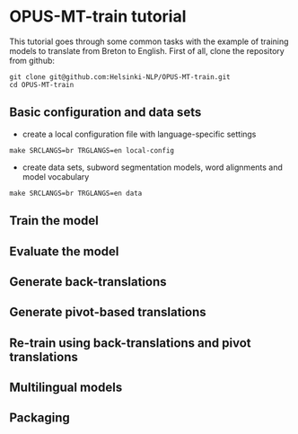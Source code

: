 # OPUS-MT-train tutorial

This tutorial goes through some common tasks with the example of training models to translate from Breton to English. First of all, clone the repository from github:


```
git clone git@github.com:Helsinki-NLP/OPUS-MT-train.git
cd OPUS-MT-train
```


## Basic configuration and data sets


* create a local configuration file with language-specific settings

```
make SRCLANGS=br TRGLANGS=en local-config
```


* create data sets, subword segmentation models, word alignments and model vocabulary

```
make SRCLANGS=br TRGLANGS=en data
```


## Train the model

## Evaluate the model

## Generate back-translations

## Generate pivot-based translations

## Re-train using back-translations and pivot translations

## Multilingual models

## Packaging

